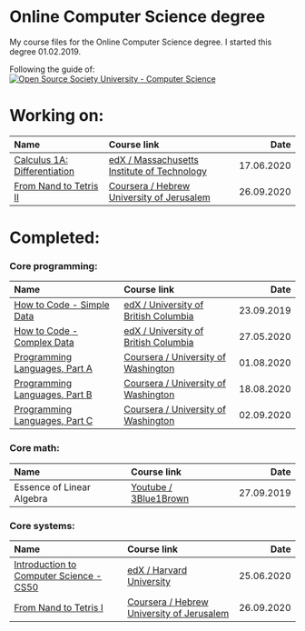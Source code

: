 # Online Computer Science degree
My course files for the Online Computer Science degree. I started this degree 01.02.2019.

Following the guide of: 
[![Open Source Society University - Computer Science](https://img.shields.io/badge/OSSU-computer--science-blue.svg)](https://github.com/ossu/computer-science)


# Working on:

| Name                                            | Course link                                                      |      Date  |
| :---------------------------------------------- |:---------------------------------------------------------------- |-----------:|
| [Calculus 1A: Differentiation][me11]            | [edX /  Massachusetts Institute of Technology][me12]             | 17.06.2020 |
| [From Nand to Tetris II][cs31]                  | [Coursera /  Hebrew University of Jerusalem][cs32]               | 26.09.2020 |

[me11]: Calculus/1A%20Differentiation/
[me12]: https://www.edx.org/course/calculus-1a-differentiation

[cs31]: From%20Nand%20to%20Tetris/
[cs32]: https://www.coursera.org/learn/nand2tetris2

# Completed: 

### Core programming:

| Name                                            | Course link                                                      |      Date  |
| :---------------------------------------------- |:---------------------------------------------------------------- |-----------:|
| [How to Code - Simple Data][cp11]               | [edX / University of British Columbia][cp12]                     | 23.09.2019 |
| [How to Code - Complex Data][cp21]              | [edX / University of British Columbia][cp22]                     | 27.05.2020 |
| [Programming Languages, Part A][cp31]           | [Coursera / University of Washington][cp32]                      | 01.08.2020 |
| [Programming Languages, Part B][cp41]           | [Coursera / University of Washington][cp42]                      | 18.08.2020 |
| [Programming Languages, Part C][cp51]           | [Coursera / University of Washington][cp52]                      | 02.09.2020 |

[cp11]: How%20to%20Code%20-%20Simple%20Data/
[cp12]: https://www.edx.org/course/how-code-simple-data-ubcx-htc1x#!

[cp21]: How%20to%20Code%20-%20Complex%20Data/
[cp22]: https://www.edx.org/course/how-code-complex-data-ubcx-htc2x

[cp31]: Programming%20Languages/Part%20A/
[cp32]: https://www.coursera.org/learn/programming-languages

[cp41]: Programming%20Languages/Part%20B/
[cp42]: https://www.coursera.org/learn/programming-languages-part-b

[cp51]: Programming%20Languages/Part%20C/
[cp52]: https://www.coursera.org/learn/programming-languages-part-c


### Core math:

| Name                                            | Course link                                                      |      Date  |
| :---------------------------------------------- |:---------------------------------------------------------------- |-----------:|
| Essence of Linear Algebra                       | [Youtube / 3Blue1Brown][cm12]                                    | 27.09.2019 |


[cm12]: https://www.youtube.com/playlist?list=PLZHQObOWTQDPD3MizzM2xVFitgF8hE_ab


### Core systems:

| Name                                            | Course link                                                      |      Date  |
| :---------------------------------------------- |:---------------------------------------------------------------- |-----------:|
| [Introduction to Computer Science - CS50][cs11] | [edX / Harvard University][cs12]                                 | 25.06.2020 |
| [From Nand to Tetris I][cs21]                   | [Coursera /  Hebrew University of Jerusalem][cs22]               | 26.09.2020 |

[cs11]: Introduction%20to%20Computer%20Science/
[cs12]: https://www.edx.org/course/cs50s-introduction-to-computer-science#!

[cs21]: From%20Nand%20to%20Tetris/
[cs22]: https://www.coursera.org/learn/build-a-computer



